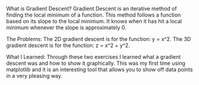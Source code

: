 What is Gradient Descent? 
Gradient Descent is an iterative method of finding the local minimum of a function. 
This method follows a function based on its slope to the local minimum. It knows when 
it has hit a local minimum whenever the slope is approximately 0.

The Problems: 
The 2D gradient descent is for the function: y = x^2.
The 3D gradient descent is for the function: z = x^2 + y^2.

What I Learned: 
Through these two exercises I learned what a gradient descent was and how to show it 
graphically. This was my first time using matplotlib and it is an interesting tool 
that allows you to show off data points in a very pleasing way.
